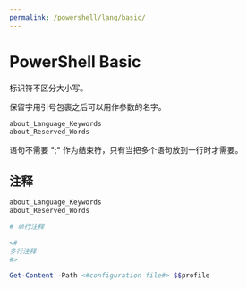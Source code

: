 ```yaml
---
permalink: /powershell/lang/basic/
---
```


# PowerShell Basic

标识符不区分大小写。

保留字用引号包裹之后可以用作参数的名字。

```powershell
about_Language_Keywords
about_Reserved_Words
```

语句不需要 ";" 作为结束符，只有当把多个语句放到一行时才需要。

## 注释

```powershell
about_Language_Keywords
about_Reserved_Words
```

```powershell
# 单行注释

<#
多行注释
#>

Get-Content -Path <#configuration file#> $$profile
```
